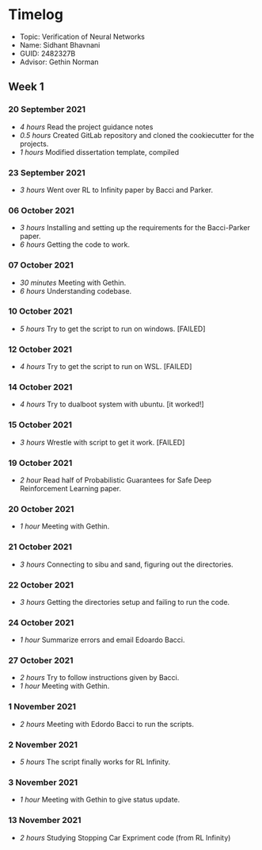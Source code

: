 # Timelog

- Topic: Verification of Neural Networks
- Name: Sidhant Bhavnani
- GUID: 2482327B
- Advisor: Gethin Norman

## Week 1

### 20 September 2021

- _4 hours_ Read the project guidance notes
- _0.5 hours_ Created GitLab repository and cloned the cookiecutter for the projects.
- _1 hours_ Modified dissertation template, compiled

### 23 September 2021

- _3 hours_ Went over RL to Infinity paper by Bacci and Parker.

### 06 October 2021

- _3 hours_ Installing and setting up the requirements for the Bacci-Parker paper.
- _6 hours_ Getting the code to work.

### 07 October 2021

- _30 minutes_ Meeting with Gethin.
- _6 hours_ Understanding codebase.

### 10 October 2021

- _5 hours_ Try to get the script to run on windows. [FAILED]

### 12 October 2021

- _4 hours_ Try to get the script to run on WSL. [FAILED]

### 14 October 2021

- _4 hours_ Try to dualboot system with ubuntu. [it worked!]

### 15 October 2021

- _3 hours_ Wrestle with script to get it work. [FAILED]

### 19 October 2021
- _2 hour_ Read half of Probabilistic Guarantees for Safe Deep Reinforcement Learning paper.

### 20 October 2021

- _1 hour_ Meeting with Gethin.

### 21 October 2021

- _3 hours_ Connecting to sibu and sand, figuring out the directories.
### 22 October 2021
- _3 hours_ Getting the directories setup and failing to run the code.

### 24 October 2021

- _1 hour_ Summarize errors and email Edoardo Bacci.

### 27 October 2021

- _2 hours_ Try to follow instructions given by Bacci.
- _1 hour_ Meeting with Gethin.

### 1 November 2021
- _2 hours_ Meeting with Edordo Bacci to run the scripts.


### 2 November 2021
- _5 hours_ The script finally works for RL Infinity.

### 3 November 2021
- _1 hour_ Meeting with Gethin to give status update. 
### 13 November 2021
- _2 hours_ Studying Stopping Car Expriment code (from RL Infinity)
